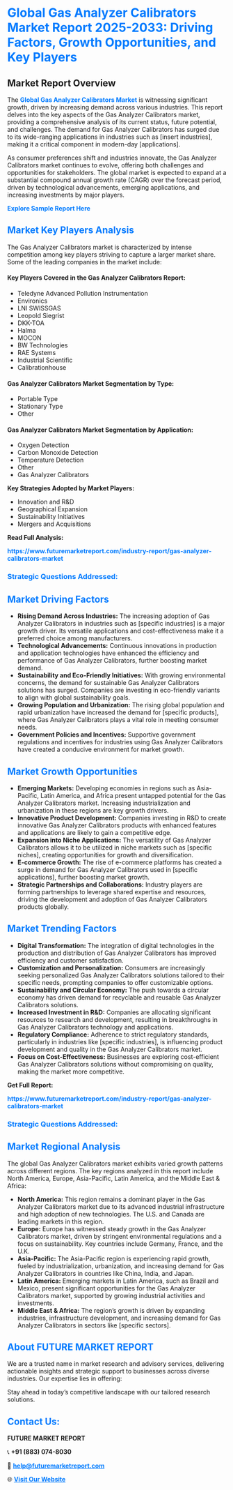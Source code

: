 <h1 style="color: #007BFF;">Global Gas Analyzer Calibrators Market Report 2025-2033: Driving Factors, Growth Opportunities, and Key Players</h1>

<section id="overview">
<h2>Market Report Overview</h2>
<p>The <a href="https://www.futuremarketreport.com/industry-report/gas-analyzer-calibrators-market" style="color: #007BFF; text-decoration: none;"><strong>Global Gas Analyzer Calibrators Market</strong></a> is witnessing significant growth, driven by increasing demand across various industries. This report delves into the key aspects of the Gas Analyzer Calibrators market, providing a comprehensive analysis of its current status, future potential, and challenges. The demand for Gas Analyzer Calibrators has surged due to its wide-ranging applications in industries such as [insert industries], making it a critical component in modern-day [applications].</p>
<p>As consumer preferences shift and industries innovate, the Gas Analyzer Calibrators market continues to evolve, offering both challenges and opportunities for stakeholders. The global market is expected to expand at a substantial compound annual growth rate (CAGR) over the forecast period, driven by technological advancements, emerging applications, and increasing investments by major players.</p>
</section>

<section id="overview">
<p><a href="https://www.futuremarketreport.com/request-sample/reportId=110915" style="color: #007BFF; text-decoration: none;"><strong>Explore Sample Report Here</strong></a></p>
</section>

<section id="key-players">
<h2 style="color: #007BFF;">Market Key Players Analysis</h2>
<p>The Gas Analyzer Calibrators market is characterized by intense competition among key players striving to capture a larger market share. Some of the leading companies in the market include:</p>
<h4>Key Players Covered in the Gas Analyzer Calibrators Report:</h4>
<ul><li>Teledyne Advanced Pollution Instrumentation</li><li>Environics</li><li>LNI SWISSGAS</li><li>Leopold Siegrist</li><li>DKK-TOA</li><li>Halma</li><li>MOCON</li><li>BW Technologies</li><li>RAE Systems</li><li>Industrial Scientific</li><li>Calibrationhouse</li></ul>
<h4>Gas Analyzer Calibrators Market Segmentation by Type:</h4>
<ul><li>Portable Type</li><li>Stationary Type</li><li>Other</li></ul>

<h4>Gas Analyzer Calibrators Market Segmentation by Application:</h4>
<ul><li>Oxygen Detection</li><li>Carbon Monoxide Detection</li><li>Temperature Detection</li><li>Other</li><li>Gas Analyzer Calibrators</li></ul>
<p><strong>Key Strategies Adopted by Market Players:</strong></p>
<ul>
<li>Innovation and R&D</li>
<li>Geographical Expansion</li>
<li>Sustainability Initiatives</li>
<li>Mergers and Acquisitions</li>
</ul>
</section>

<section>
<p><strong>Read Full Analysis: </strong></p><a href="https://www.futuremarketreport.com/industry-report/gas-analyzer-calibrators-market" style="color: #007BFF; text-decoration: none;"><strong>https://www.futuremarketreport.com/industry-report/gas-analyzer-calibrators-market</strong></a>
<h3 style="color: #007BFF;">Strategic Questions Addressed:</h3>
</section>

<section id="driving-factors">
<h2 style="color: #007BFF;">Market Driving Factors</h2>
<ul>
<li><strong>Rising Demand Across Industries:</strong> The increasing adoption of Gas Analyzer Calibrators in industries such as [specific industries] is a major growth driver. Its versatile applications and cost-effectiveness make it a preferred choice among manufacturers.</li>
<li><strong>Technological Advancements:</strong> Continuous innovations in production and application technologies have enhanced the efficiency and performance of Gas Analyzer Calibrators, further boosting market demand.</li>
<li><strong>Sustainability and Eco-Friendly Initiatives:</strong> With growing environmental concerns, the demand for sustainable Gas Analyzer Calibrators solutions has surged. Companies are investing in eco-friendly variants to align with global sustainability goals.</li>
<li><strong>Growing Population and Urbanization:</strong> The rising global population and rapid urbanization have increased the demand for [specific products], where Gas Analyzer Calibrators plays a vital role in meeting consumer needs.</li>
<li><strong>Government Policies and Incentives:</strong> Supportive government regulations and incentives for industries using Gas Analyzer Calibrators have created a conducive environment for market growth.</li>
</ul>
</section>

<section id="growth-opportunities">
<h2 style="color: #007BFF;">Market Growth Opportunities</h2>
<ul>
<li><strong>Emerging Markets:</strong> Developing economies in regions such as Asia-Pacific, Latin America, and Africa present untapped potential for the Gas Analyzer Calibrators market. Increasing industrialization and urbanization in these regions are key growth drivers.</li>
<li><strong>Innovative Product Development:</strong> Companies investing in R&D to create innovative Gas Analyzer Calibrators products with enhanced features and applications are likely to gain a competitive edge.</li>
<li><strong>Expansion into Niche Applications:</strong> The versatility of Gas Analyzer Calibrators allows it to be utilized in niche markets such as [specific niches], creating opportunities for growth and diversification.</li>
<li><strong>E-commerce Growth:</strong> The rise of e-commerce platforms has created a surge in demand for Gas Analyzer Calibrators used in [specific applications], further boosting market growth.</li>
<li><strong>Strategic Partnerships and Collaborations:</strong> Industry players are forming partnerships to leverage shared expertise and resources, driving the development and adoption of Gas Analyzer Calibrators products globally.</li>
</ul>
</section>

<section id="trending-factors">
<h2 style="color: #007BFF;">Market Trending Factors</h2>
<ul>
<li><strong>Digital Transformation:</strong> The integration of digital technologies in the production and distribution of Gas Analyzer Calibrators has improved efficiency and customer satisfaction.</li>
<li><strong>Customization and Personalization:</strong> Consumers are increasingly seeking personalized Gas Analyzer Calibrators solutions tailored to their specific needs, prompting companies to offer customizable options.</li>
<li><strong>Sustainability and Circular Economy:</strong> The push towards a circular economy has driven demand for recyclable and reusable Gas Analyzer Calibrators solutions.</li>
<li><strong>Increased Investment in R&D:</strong> Companies are allocating significant resources to research and development, resulting in breakthroughs in Gas Analyzer Calibrators technology and applications.</li>
<li><strong>Regulatory Compliance:</strong> Adherence to strict regulatory standards, particularly in industries like [specific industries], is influencing product development and quality in the Gas Analyzer Calibrators market.</li>
<li><strong>Focus on Cost-Effectiveness:</strong> Businesses are exploring cost-efficient Gas Analyzer Calibrators solutions without compromising on quality, making the market more competitive.</li>
</ul>
</section>

<section>
<p><strong>Get Full Report: </strong></p><a href="https://www.futuremarketreport.com/industry-report/gas-analyzer-calibrators-market" style="color: #007BFF; text-decoration: none;"><strong>https://www.futuremarketreport.com/industry-report/gas-analyzer-calibrators-market</strong></a>
<h3 style="color: #007BFF;">Strategic Questions Addressed:</h3>
</section>


<section id="regional-analysis">
<h2 style="color: #007BFF;">Market Regional Analysis</h2>
<p>The global Gas Analyzer Calibrators market exhibits varied growth patterns across different regions. The key regions analyzed in this report include North America, Europe, Asia-Pacific, Latin America, and the Middle East & Africa:</p>
<ul>
<li><strong>North America:</strong> This region remains a dominant player in the Gas Analyzer Calibrators market due to its advanced industrial infrastructure and high adoption of new technologies. The U.S. and Canada are leading markets in this region.</li>
<li><strong>Europe:</strong> Europe has witnessed steady growth in the Gas Analyzer Calibrators market, driven by stringent environmental regulations and a focus on sustainability. Key countries include Germany, France, and the U.K.</li>
<li><strong>Asia-Pacific:</strong> The Asia-Pacific region is experiencing rapid growth, fueled by industrialization, urbanization, and increasing demand for Gas Analyzer Calibrators in countries like China, India, and Japan.</li>
<li><strong>Latin America:</strong> Emerging markets in Latin America, such as Brazil and Mexico, present significant opportunities for the Gas Analyzer Calibrators market, supported by growing industrial activities and investments.</li>
<li><strong>Middle East & Africa:</strong> The region’s growth is driven by expanding industries, infrastructure development, and increasing demand for Gas Analyzer Calibrators in sectors like [specific sectors].</li>
</ul>
</section>

<footer>
<h2 style="color: #007BFF;">About FUTURE MARKET REPORT</h2>
<p>We are a trusted name in market research and advisory services, delivering actionable insights and strategic support to businesses across diverse industries. Our expertise lies in offering:</p>

<p>Stay ahead in today’s competitive landscape with our tailored research solutions.</p>

<h2 style="color: #007BFF;">Contact Us:</h2>
<p><strong>FUTURE MARKET REPORT</strong></p>
<p>📞 <strong>+91 (883) 074-8030</strong></p>
<p>📧 <strong><a href="mailto:help@futuremarketreport.com" style="color: #007BFF;">help@futuremarketreport.com</a></strong></p>
<p>🌐 <strong><a href="https://www.futuremarketreport.com/" style="color: #007BFF;">Visit Our Website</a></strong></p>
</footer>